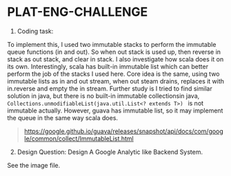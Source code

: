# PLAT-ENG-CHALLENGE
1. Coding task:

To implement this, I used two immutable stacks to perform the immutable queue functions (in and out). 
So when out stack is used up, then reverse in stack as out stack, and clear in stack.
I also investigate how scala does it on its own. Interestingly, scala has built-in immutable list which can better perform the job of the stacks I used here. Core idea is the same, using two immutable lists as in and out stream, when out steam drains, replaces it with in.reverse and empty the in stream. 
Further study is I tried to find similar solution in java, but there is no built-in immutable collectionsin java, ```Collections.unmodifiableList(java.util.List<? extends T>) ```  is not immutable actually. However, guava has immutable list, so it may implement the queue in the same way scala does.

> https://google.github.io/guava/releases/snapshot/api/docs/com/google/common/collect/ImmutableList.html




2. Design Question: Design A Google Analytic like Backend System.

See the image file.

   
